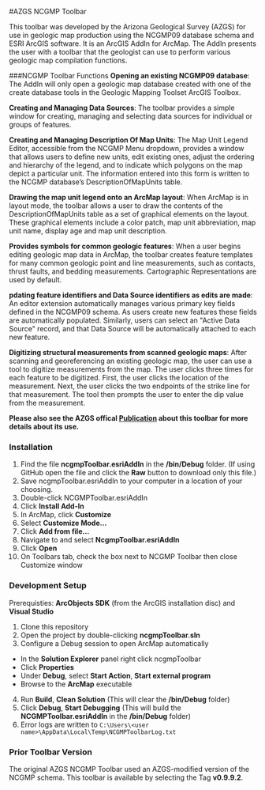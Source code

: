 ﻿#AZGS NCGMP Toolbar

This toolbar was developed by the Arizona Geological Survey (AZGS) for use in geologic map production using the NCGMP09 database schema and ESRI ArcGIS software. It is an ArcGIS AddIn for ArcMap. The AddIn presents the user with a toolbar that the geologist can use to perform various geologic map compilation functions.

###NCGMP Toolbar Functions 
**Opening an existing NCGMP09 database**: The AddIn will only open a geologic map database created with one of the create database tools in the Geologic Mapping Toolset ArcGIS Toolbox. 

**Creating and Managing Data Sources**: The toolbar provides a simple window for creating, managing and selecting data sources for individual or groups of features. 

**Creating and Managing Description Of Map Units**: The Map Unit Legend Editor, accessible from the NCGMP Menu dropdown, provides a window that allows users to define new units, 
edit existing ones, adjust the ordering and hierarchy of the legend, and to indicate which
polygons on the map depict a particular unit. The information entered into this form is written to the NCGMP database’s DescriptionOfMapUnits table.

**Drawing the map unit legend onto an ArcMap layout**: When ArcMap is in layout mode, the 
toolbar allows a user to draw the contents of the DescriptionOfMapUnits table as a set of 
graphical elements on the layout. These graphical elements include a color patch, map unit abbreviation, map unit name, display age and map unit description.

**Provides symbols for common geologic features**: When a user begins editing geologic map
data in ArcMap, the toolbar creates feature templates for many common geologic point and 
line measurements, such as contacts, thrust faults, and bedding measurements. Cartographic Representations are used by default.

**pdating feature identifiers and Data Source identifiers as edits are made**: An editor 
extension automatically manages various primary key fields defined in the NCGMP09 schema. 
As users create new features these fields are automatically populated. Similarly, users can select an "Active Data Source" record, and that Data Source will be automatically attached to each new feature.

**Digitizing structural measurements from scanned geologic maps**: After scanning and georeferencing an existing geologic map, the user can use a tool to digitize measurements from the map. The user clicks three times for each feature to be digitized. First, the user clicks the location of the measurement. Next, the user clicks the two endpoints of the strike line for that measurement. The tool then prompts the user to enter the dip value from the measurement.

**Please also see the AZGS offical [Publication](http://repository.azgs.az.gov/uri_gin/azgs/dlio/1564) about this toolbar for more details about its use.**

### Installation
1. Find the file **ncgmpToolbar.esriAddIn** in the **/bin/Debug** folder. (If using GitHub open the file and click the **Raw** button to download only this file.)
2. Save ncgmpToolbar.esriAddIn to your computer in a location of your choosing.
3. Double-click NCGMPToolbar.esriAddIn
4. Click **Install Add-In**
5. In ArcMap, click **Customize**
6. Select **Customize Mode…**
7. Click **Add from file…**
8. Navigate to and select **NcgmpToolbar.esriAddIn**
9. Click **Open**
10. On Toolbars tab, check the box next to NCGMP Toolbar then close Customize window 

### Development Setup
Prerequisties: **ArcObjects SDK** (from the ArcGIS installation disc) and **Visual Studio**

1. Clone this repository
2. Open the project by double-clicking **ncgmpToolbar.sln**
3. Configure a Debug session to open ArcMap automatically
 - In the **Solution Explorer** panel right click ncgmpToolbar
 - Click **Properties**
 - Under **Debug**, select **Start Action**, **Start external program**
 - Browse to the **ArcMap** executable
4. Run **Build**, **Clean Solution** (This will clear the **/bin/Debug** folder)
5. Click **Debug**, **Start Debugging** (This will build the **NCGMPToolbar.esriAddIn** in the **/bin/Debug** folder)
6. Error logs are written to `C:\Users\<user name>\AppData\Local\Temp\NCGMPToolbarLog.txt`

### Prior Toolbar Version
The original AZGS NCGMP Toolbar used an AZGS-modified version of the NCGMP schema. This toolbar is available by selecting the Tag **v0.9.9.2**.